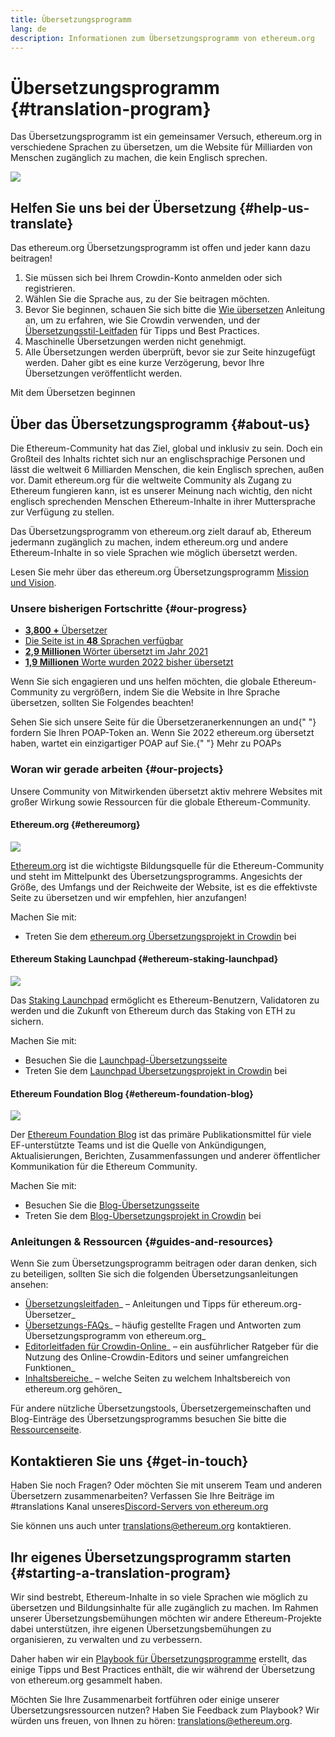 ```yaml
---
title: Übersetzungsprogramm
lang: de
description: Informationen zum Übersetzungsprogramm von ethereum.org
---
```


# Übersetzungsprogramm {#translation-program}

Das Übersetzungsprogramm ist ein gemeinsamer Versuch, ethereum.org in verschiedene Sprachen zu übersetzen, um die Website für Milliarden von Menschen zugänglich zu machen, die kein Englisch sprechen.

![](./enterprise-eth.png)

## Helfen Sie uns bei der Übersetzung {#help-us-translate}

Das ethereum.org Übersetzungsprogramm ist offen und jeder kann dazu beitragen!

1. Sie müssen sich bei Ihrem Crowdin-Konto anmelden oder sich registrieren.
2. Wählen Sie die Sprache aus, zu der Sie beitragen möchten.
3. Bevor Sie beginnen, schauen Sie sich bitte die [Wie übersetzen](/contributing/translation-program/how-to-translate/) Anleitung an, um zu erfahren, wie Sie Crowdin verwenden, und der [Übersetzungsstil-Leitfaden](/contributing/translation-program/translators-guide/) für Tipps und Best Practices.
4. Maschinelle Übersetzungen werden nicht genehmigt.
5. Alle Übersetzungen werden überprüft, bevor sie zur Seite hinzugefügt werden. Daher gibt es eine kurze Verzögerung, bevor Ihre Übersetzungen veröffentlicht werden.

<ButtonLink to="https://crowdin.com/project/ethereum-org/invite">
  Mit dem Übersetzen beginnen
</ButtonLink>

## Über das Übersetzungsprogramm {#about-us}

Die Ethereum-Community hat das Ziel, global und inklusiv zu sein. Doch ein Großteil des Inhalts richtet sich nur an englischsprachige Personen und lässt die weltweit 6 Milliarden Menschen, die kein Englisch sprechen, außen vor. Damit ethereum.org für die weltweite Community als Zugang zu Ethereum fungieren kann, ist es unserer Meinung nach wichtig, den nicht englisch sprechenden Menschen Ethereum-Inhalte in ihrer Muttersprache zur Verfügung zu stellen.

Das Übersetzungsprogramm von ethereum.org zielt darauf ab, Ethereum jedermann zugänglich zu machen, indem ethereum.org und andere Ethereum-Inhalte in so viele Sprachen wie möglich übersetzt werden.

Lesen Sie mehr über das ethereum.org Übersetzungsprogramm [Mission und Vision](/contributing/translation-program/mission-and-vision).

### Unsere bisherigen Fortschritte {#our-progress}

- [**3,800 +** Übersetzer](/contributing/translation-program/contributors/)
- [Die Seite ist in **48** Sprachen verfügbar](/languages/)
- [**2,9 Millionen** Wörter übersetzt im Jahr 2021](/contributing/translation-program/acknowledgements/)
- [**1,9 Millionen** Worte wurden 2022 bisher übersetzt](/contributing/translation-program/acknowledgements/)

Wenn Sie sich engagieren und uns helfen möchten, die globale Ethereum-Community zu vergrößern, indem Sie die Website in Ihre Sprache übersetzen, sollten Sie Folgendes beachten!

<InfoBanner emoji=":tada:">
  Sehen Sie sich unsere Seite für die <Link to="/contributing/translation-program/acknowledgements/">Übersetzeranerkennungen</Link> an und{" "}
  fordern Sie Ihren POAP-Token an. Wenn Sie 2022 ethereum.org übersetzt haben, wartet ein einzigartiger POAP auf Sie.{" "}
  <Link to="/contributing/translation-program/acknowledgements/#poap">Mehr zu POAPs</Link>
</InfoBanner>

### Woran wir gerade arbeiten {#our-projects}

Unsere Community von Mitwirkenden übersetzt aktiv mehrere Websites mit großer Wirkung sowie Ressourcen für die globale Ethereum-Community.

#### Ethereum.org {#ethereumorg}

![](./ethereum-org-screenshot.png)

[Ethereum.org](/) ist die wichtigste Bildungsquelle für die Ethereum-Community und steht im Mittelpunkt des Übersetzungsprogramms. Angesichts der Größe, des Umfangs und der Reichweite der Website, ist es die effektivste Seite zu übersetzen und wir empfehlen, hier anzufangen!

Machen Sie mit:

- Treten Sie dem [ethereum.org Übersetzungsprojekt in Crowdin](https://crowdin.com/project/ethereum-org/invite) bei

#### Ethereum Staking Launchpad {#ethereum-staking-launchpad}

![](./launchpad-screenshot.png)

Das [Staking Launchpad](https://launchpad.ethereum.org/en/) ermöglicht es Ethereum-Benutzern, Validatoren zu werden und die Zukunft von Ethereum durch das Staking von ETH zu sichern.

Machen Sie mit:

- Besuchen Sie die [Launchpad-Übersetzungsseite](/contributing/translation-program/launchpad-translations/)
- Treten Sie dem [Launchpad Übersetzungsprojekt in Crowdin](https://crowdin.com/project/ethereum-staking-launchpad) bei

#### Ethereum Foundation Blog {#ethereum-foundation-blog}

![](./blog-screenshot.png)

Der [Ethereum Foundation Blog](https://blog.ethereum.org/) ist das primäre Publikationsmittel für viele EF-unterstützte Teams und ist die Quelle von Ankündigungen, Aktualisierungen, Berichten, Zusammenfassungen und anderer öffentlicher Kommunikation für die Ethereum Community.

Machen Sie mit:

- Besuchen Sie die [Blog-Übersetzungsseite](/contributing/translation-program/blog-translations/)
- Treten Sie dem [ Blog-Übersetzungsprojekt in Crowdin](https://crowdin.com/project/ethereum-foundation-blog) bei

### Anleitungen & Ressourcen {#guides-and-resources}

Wenn Sie zum Übersetzungsprogramm beitragen oder daran denken, sich zu beteiligen, sollten Sie sich die folgenden Übersetzungsanleitungen ansehen:

- [Übersetzungsleitfaden](/contributing/translation-program/translators-guide/)_ – Anleitungen und Tipps für ethereum.org-Übersetzer_
- [Übersetzungs-FAQs](/contributing/translation-program/faq/)_ – häufig gestellte Fragen und Antworten zum Übersetzungsprogramm von ethereum.org_
- [Editorleitfaden für Crowdin-Online](https://support.crowdin.com/online-editor/)_ – ein ausführlicher Ratgeber für die Nutzung des Online-Crowdin-Editors und seiner umfangreichen Funktionen_
- [Inhaltsbereiche](/contributing/translation-program/content-buckets/)_ – welche Seiten zu welchem Inhaltsbereich von ethereum.org gehören_

Für andere nützliche Übersetzungstools, Übersetzergemeinschaften und Blog-Einträge des Übersetzungsprogramms besuchen Sie bitte die [Ressourcenseite](/contributing/translation-program/resources/).

## Kontaktieren Sie uns {#get-in-touch}

Haben Sie noch Fragen? Oder möchten Sie mit unserem Team und anderen Übersetzern zusammenarbeiten? Verfassen Sie Ihre Beiträge im #translations Kanal unseres[Discord-Servers von ethereum.org](https://discord.gg/6WX7E97)

Sie können uns auch unter translations@ethereum.org kontaktieren.

## Ihr eigenes Übersetzungsprogramm starten {#starting-a-translation-program}

Wir sind bestrebt, Ethereum-Inhalte in so viele Sprachen wie möglich zu übersetzen und Bildungsinhalte für alle zugänglich zu machen. Im Rahmen unserer Übersetzungsbemühungen möchten wir andere Ethereum-Projekte dabei unterstützen, ihre eigenen Übersetzungsbemühungen zu organisieren, zu verwalten und zu verbessern.

Daher haben wir ein [Playbook für Übersetzungsprogramme](/contributing/translation-program/playbook/) erstellt, das einige Tipps und Best Practices enthält, die wir während der Übersetzung von ethereum.org gesammelt haben.

Möchten Sie Ihre Zusammenarbeit fortführen oder einige unserer Übersetzungsressourcen nutzen? Haben Sie Feedback zum Playbook? Wir würden uns freuen, von Ihnen zu hören: translations@ethereum.org.
